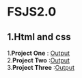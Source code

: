 # FSJS2.0

## 1.Html and css

1.**Project One** :  [Output](./html%20and%20css/Project%2001/readme.md)  
2.**Project Two** :[Output](./html%20and%20css/Project%2002/readme.md)  
3.**Project Three** :[Output](./html%20and%20css/Project%2003/readme.md)

